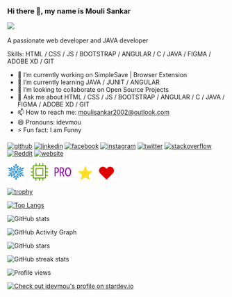 ### Hi there 👋, my name is Mouli Sankar
![](https://static.wixstatic.com/media/2c778e_89d09c380b7b4a09bcdbcb329c4734b3~mv2.gif)

A passionate web developer and JAVA developer

Skills: HTML / CSS / JS / BOOTSTRAP / ANGULAR / C / JAVA / FIGMA / ADOBE XD / GIT

- 🔭 I’m currently working on SimpleSave | Browser Extension 
- 🌱 I’m currently learning JAVA / JUNIT / ANGULAR  
- 👯 I’m looking to collaborate on Open Source Projects 
- 💬 Ask me about HTML / CSS / JS / BOOTSTRAP / ANGULAR / C / JAVA / FIGMA / ADOBE XD / GIT 
- 📫 How to reach me: moulisankar2002@outlook.com 
- 😄 Pronouns: idevmou 
- ⚡ Fun fact: I am Funny 


[<img src='https://cdn.jsdelivr.net/npm/simple-icons@3.0.1/icons/github.svg' alt='github' height='40'>](https://github.com/idevmou)  [<img src='https://cdn.jsdelivr.net/npm/simple-icons@3.0.1/icons/linkedin.svg' alt='linkedin' height='40'>](https://www.linkedin.com/in/idevmou/)  [<img src='https://cdn.jsdelivr.net/npm/simple-icons@3.0.1/icons/facebook.svg' alt='facebook' height='40'>](https://www.facebook.com/idevmou)  [<img src='https://cdn.jsdelivr.net/npm/simple-icons@3.0.1/icons/instagram.svg' alt='instagram' height='40'>](https://www.instagram.com/idevmou/)  [<img src='https://cdn.jsdelivr.net/npm/simple-icons@3.0.1/icons/twitter.svg' alt='twitter' height='40'>](https://twitter.com/idevmou)  [<img src='https://cdn.jsdelivr.net/npm/simple-icons@3.0.1/icons/stackoverflow.svg' alt='stackoverflow' height='40'>](https://stackoverflow.com/users/15076386)  [<img src='https://cdn.jsdelivr.net/npm/simple-icons@3.0.1/icons/reddit.svg' alt='Reddit' height='40'>](https://www.reddit.com/user/idevmou)  [<img src='https://cdn.jsdelivr.net/npm/simple-icons@3.0.1/icons/icloud.svg' alt='website' height='40'>](https://idevmou.github.io/)  

<a href='https://archiveprogram.github.com/'><img src='https://raw.githubusercontent.com/acervenky/animated-github-badges/master/assets/acbadge.gif' width='40' height='40'></a> <a href='https://docs.github.com/en/developers'><img src='https://raw.githubusercontent.com/acervenky/animated-github-badges/master/assets/devbadge.gif' width='40' height='40'></a> <a href='https://github.com/pricing'><img src='https://raw.githubusercontent.com/acervenky/animated-github-badges/master/assets/pro.gif' width='40' height='40'></a> <a href='https://stars.github.com/'><img src='https://raw.githubusercontent.com/acervenky/animated-github-badges/master/assets/starbadge.gif' width='35' height='35'></a> <a href='https://docs.github.com/en/github/supporting-the-open-source-community-with-github-sponsors'><img src='https://raw.githubusercontent.com/acervenky/animated-github-badges/master/assets/sponsorbadge.gif' width='35' height='35'></a> 

[![trophy](https://github-profile-trophy.vercel.app/?username=idevmou)](https://github.com/ryo-ma/github-profile-trophy)

[![Top Langs](https://github-readme-stats.vercel.app/api/top-langs/?username=idevmou)](https://github.com/anuraghazra/github-readme-stats)

![GitHub stats](https://github-readme-stats.vercel.app/api?username=idevmou&show_icons=true&count_private=true)  

![GitHub Activity Graph](https://activity-graph.herokuapp.com/graph?username=idevmou)  

![GitHub stars](https://git-stars.com/user/idevmou)  

![GitHub streak stats](https://github-readme-streak-stats.herokuapp.com/?user=idevmou)  

![Profile views](https://gpvc.arturio.dev/idevmou)  

[![Check out idevmou's profile on stardev.io](https://stardev.io/developers/idevmou/badge/languages/global.svg)](https://stardev.io/developers/idevmou)

<!-- [![Check out idevmou's profile on stardev.io]](https://git-stars.com/user/idevmou) -->
